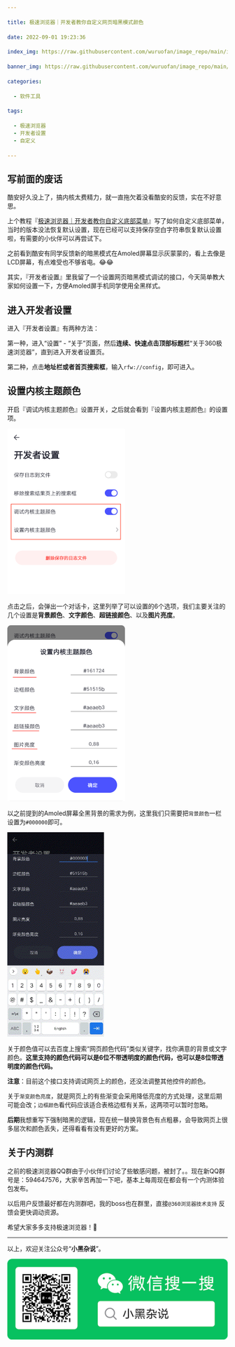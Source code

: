 ```yaml
---

title: 极速浏览器｜开发者教你自定义网页暗黑模式颜色

date: 2022-09-01 19:23:36

index_img: https://raw.githubusercontent.com/wuruofan/image_repo/main/img/360-lite-browser.png

banner_img: https://raw.githubusercontent.com/wuruofan/image_repo/main/img/360-lite-browser.png

categories:

  - 软件工具

tags:

  - 极速浏览器
  - 开发者设置
  - 自定义

---
```




## 写前面的废话

酷安好久没上了，搞内核太费精力，就一直拖欠着没看酷安的反馈，实在不好意思。



上个教程『[极速浏览器｜开发者教你自定义底部菜单](https://wuruofan.com/2022/07/31/how-to-custom-bottom-menu-of-360-lite-browser-by-developer/)』写了如何自定义底部菜单，当时的版本没法恢复默认设置，现在已经可以支持保存空白字符串恢复默认设置啦，有需要的小伙伴可以再尝试下。



之前看到酷安有同学反馈新的暗黑模式在Amoled屏幕显示灰蒙蒙的，看上去像是LCD屏幕，有点难受也不够省电。😂😂

其实，『开发者设置』里我留了一个设置网页暗黑模式调试的接口，今天简单教大家如何设置一下，方便Amoled屏手机同学使用全黑样式。





## 进入开发者设置



进入『开发者设置』有两种方法：



第一种，进入“设置” - “关于”页面，然后**连续、快速点击顶部标题栏**“关于360极速浏览器”，直到进入开发者设置页。



第二种，点击**地址栏或者首页搜索框**，输入`rfw://config`，即可进入。





## 设置内核主题颜色



开启『调试内核主题颜色』设置开关，之后就会看到『设置内核主题颜色』的设置项。



![开发者设置页](https://raw.githubusercontent.com/wuruofan/image_repo/c1906ef22c202e8882a0b0cae972bde7b117b122/img/360-lite-browser-settings-dev-activity.png)



点击之后，会弹出一个对话卡，这里列举了可以设置的6个选项，我们主要关注的几个设置是**背景颜色**、**文字颜色**、**超链接颜色**、以及**图片亮度**。



![设置内核主题颜色](https://raw.githubusercontent.com/wuruofan/image_repo/c1906ef22c202e8882a0b0cae972bde7b117b122/img/360-lite-browser-webview-color-config.png)



以之前提到的Amoled屏幕全黑背景的需求为例，这里我们只需要把`背景颜色`一栏设置为`#000000`即可。



![设置网页全黑背景](https://raw.githubusercontent.com/wuruofan/image_repo/main/img/360-lite-browser-webview-black-background.gif)



关于颜色值可以去百度上搜索“网页颜色代码”类似关键字，找你满意的背景或文字颜色。**这里支持的颜色代码可以是6位不带透明度的颜色代码，也可以是8位带透明度的颜色代码。**



**注意**：目前这个接口支持调试网页上的颜色，还没法调整其他控件的颜色。



关于`渐变颜色亮度`，就是网页上的有些渐变会采用降低亮度的方式处理，这里后期可能会改；`边框颜色`看代码应该适合表格边框有关系，这两项可以暂时忽略。



**后期**我想重写下强制暗黑的逻辑，现在统一替换背景色有点粗暴，会导致网页上很多层次和颜色丢失，还得看看有没有更好的方案。



## 关于内测群

之前的极速浏览器QQ群由于小伙伴们讨论了些敏感问题，被封了。。现在新QQ群号是：594647576，大家辛苦再加一下吧，基本上每周现在都会有一个内测体验包发布。



以后用户反馈最好都在内测群吧，我的boss也在群里，直接`@360浏览器技术支持` 反馈会更快调动资源。


希望大家多多支持极速浏览器！🙏



<p>


---

<p>




以上，欢迎关注公众号“**小黑杂说**”。




![小黑杂说](https://raw.githubusercontent.com/wuruofan/wuruofan.github.io/master/img/qr-wechat-large.png)

